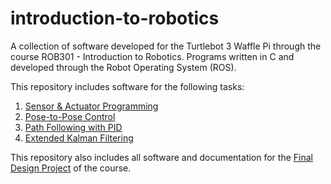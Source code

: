 # introduction-to-robotics

A collection of software developed for the Turtlebot 3 Waffle Pi through the course ROB301 - Introduction to Robotics.
Programs written in C and developed through the Robot Operating System (ROS).

This repository includes software for the following tasks:
1. [Sensor & Actuator Programming](Lab1_Sensor_Actuator)
2. [Pose-to-Pose Control](Lab2_Pose_to_Pose_Control)
3. [Path Following with PID](Lab3_Path_Following)
4. [Extended Kalman Filtering](Lab4_Kalman_Filter)

This repository also includes all software and documentation for the [Final Design Project](Final_Design_Project) of the course.
